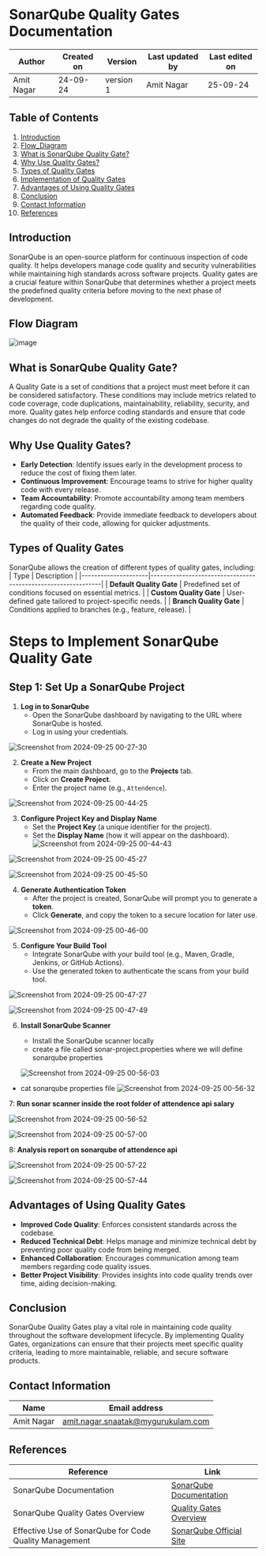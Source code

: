 # SonarQube Quality Gates Documentation

| Author      | Created on  | Version    | Last updated by | Last edited on |
|-------------|-------------|------------|-----------------|----------------|
| Amit Nagar  | 24-09-24    | version 1  | Amit Nagar      | 25-09-24       |

## Table of Contents
1. [Introduction](#introduction)
2.  [Flow_Diagram](#Flow-diagram)
3. [What is SonarQube Quality Gate?](#what-is-sonarqube-quality-gate)
4. [Why Use Quality Gates?](#why-use-quality-gates)
5. [Types of Quality Gates](#types-of-quality-gates)
6. [Implementation of Quality Gates](#implementation-of-quality-gates)
7. [Advantages of Using Quality Gates](#advantages-of-using-quality-gates)
8. [Conclusion](#conclusion)
9.  [Contact Information](#Contact-Information)
10. [References](#references)

## Introduction
SonarQube is an open-source platform for continuous inspection of code quality. It helps developers manage code quality and security vulnerabilities while maintaining high standards across software projects. Quality gates are a crucial feature within SonarQube that determines whether a project meets the predefined quality criteria before moving to the next phase of development.

## Flow Diagram

![image](https://github.com/user-attachments/assets/30e7662f-a53e-4f7a-9809-8d9cf5696523)

## What is SonarQube Quality Gate?
A Quality Gate is a set of conditions that a project must meet before it can be considered satisfactory. These conditions may include metrics related to code coverage, code duplications, maintainability, reliability, security, and more. Quality gates help enforce coding standards and ensure that code changes do not degrade the quality of the existing codebase.

## Why Use Quality Gates?
- **Early Detection**: Identify issues early in the development process to reduce the cost of fixing them later.
- **Continuous Improvement**: Encourage teams to strive for higher quality code with every release.
- **Team Accountability**: Promote accountability among team members regarding code quality.
- **Automated Feedback**: Provide immediate feedback to developers about the quality of their code, allowing for quicker adjustments.

## Types of Quality Gates
SonarQube allows the creation of different types of quality gates, including:
| Type                | Description                                                  |
|---------------------|--------------------------------------------------------------|
| **Default Quality Gate** | Predefined set of conditions focused on essential metrics. |
| **Custom Quality Gate**  | User-defined gate tailored to project-specific needs.      |
| **Branch Quality Gate**  | Conditions applied to branches (e.g., feature, release).   |

# Steps to Implement SonarQube Quality Gate

## Step 1: Set Up a SonarQube Project

1. **Log in to SonarQube**
   - Open the SonarQube dashboard by navigating to the URL where SonarQube is hosted.
   - Log in using your credentials.

![Screenshot from 2024-09-25 00-27-30](https://github.com/user-attachments/assets/8b740c5f-9958-4bda-a0c3-92ef804235ba)


2. **Create a New Project**
   - From the main dashboard, go to the **Projects** tab.
   - Click on **Create Project**.
   - Enter the project name (e.g., `Attendence`).


![Screenshot from 2024-09-25 00-44-25](https://github.com/user-attachments/assets/4fb008b5-331e-40c4-a71d-66f1c452f0a7)


3. **Configure Project Key and Display Name**
   - Set the **Project Key** (a unique identifier for the project).
   - Set the **Display Name** (how it will appear on the dashboard).
![Screenshot from 2024-09-25 00-44-43](https://github.com/user-attachments/assets/07acf260-d565-4dc4-8a5b-5e05717fe332)


![Screenshot from 2024-09-25 00-45-27](https://github.com/user-attachments/assets/2fdb529c-5ba2-4bfd-be25-f1ddd0ac697c)

![Screenshot from 2024-09-25 00-45-50](https://github.com/user-attachments/assets/e3a3acac-2c96-4d33-8332-08d8a3efb841)


4. **Generate Authentication Token**
   - After the project is created, SonarQube will prompt you to generate a **token**.
   - Click **Generate**, and copy the token to a secure location for later use.

![Screenshot from 2024-09-25 00-46-00](https://github.com/user-attachments/assets/345e374d-3289-4fe3-b7b8-3c2e8ac95a20)


5. **Configure Your Build Tool**
   - Integrate SonarQube with your build tool (e.g., Maven, Gradle, Jenkins, or GitHub Actions).
   - Use the generated token to authenticate the scans from your build tool.
  
![Screenshot from 2024-09-25 00-47-27](https://github.com/user-attachments/assets/be5bdc7c-530c-4af6-ae55-e0baefdbd93e)


![Screenshot from 2024-09-25 00-47-49](https://github.com/user-attachments/assets/b2819c82-9d35-4c7a-9705-134e7d2e86e8)


6. **Install SonarQube Scanner**
   - Install the SonarQube scanner locally
   - create a file called sonar-project.properties where we will define sonarqube properties
  
   ![Screenshot from 2024-09-25 00-56-03](https://github.com/user-attachments/assets/da4ef10e-06e8-40bd-8842-230cb26fef25)

  - cat sonarqube properties file
    ![Screenshot from 2024-09-25 00-56-32](https://github.com/user-attachments/assets/40b3a50b-87b9-495b-bb5a-025111569f6c)



7: **Run sonar scanner inside the root folder of attendence api salary**

![Screenshot from 2024-09-25 00-56-52](https://github.com/user-attachments/assets/978f69eb-1d11-4aa1-983e-22fdd584dfa5)


![Screenshot from 2024-09-25 00-57-00](https://github.com/user-attachments/assets/5577df0c-e035-4fac-9626-140d78672481)

8: **Analysis report on sonarqube of attendence api**

![Screenshot from 2024-09-25 00-57-22](https://github.com/user-attachments/assets/028166bd-3f78-4ca4-ab92-a9aaea18e6d4)

![Screenshot from 2024-09-25 00-57-44](https://github.com/user-attachments/assets/08b045dc-2b31-4baf-9fb3-bc261e0e7f48)

## Advantages of Using Quality Gates
- **Improved Code Quality**: Enforces consistent standards across the codebase.
- **Reduced Technical Debt**: Helps manage and minimize technical debt by preventing poor quality code from being merged.
- **Enhanced Collaboration**: Encourages communication among team members regarding code quality issues.
- **Better Project Visibility**: Provides insights into code quality trends over time, aiding decision-making.

## Conclusion
SonarQube Quality Gates play a vital role in maintaining code quality throughout the software development lifecycle. By implementing Quality Gates, organizations can ensure that their projects meet specific quality criteria, leading to more maintainable, reliable, and secure software products.


## Contact Information

| Name       | Email address     |
|------------|-------------------|
| Amit Nagar | amit.nagar.snaatak@mygurukulam.com |

## References

| Reference                                      | Link                                                 |
|------------------------------------------------|------------------------------------------------------|
| SonarQube Documentation                          | [SonarQube Documentation](https://docs.sonarqube.org/latest/) |
| SonarQube Quality Gates Overview                 | [Quality Gates Overview](https://docs.sonarqube.org/latest/analysis/scan/sonarqube-quality-gates/) |
| Effective Use of SonarQube for Code Quality Management | [SonarQube Official Site](https://sonarqube.org/) |


